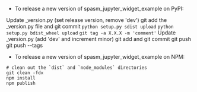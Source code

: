 - To release a new version of spasm_jupyter_widget_example on PyPI:

Update _version.py (set release version, remove 'dev')
git add the _version.py file and git commit
`python setup.py sdist upload`
`python setup.py bdist_wheel upload`
`git tag -a X.X.X -m 'comment'`
Update _version.py (add 'dev' and increment minor)
git add and git commit
git push
git push --tags

- To release a new version of spasm_jupyter_widget_example on NPM:

```
# clean out the `dist` and `node_modules` directories
git clean -fdx
npm install
npm publish
```
